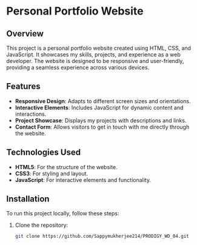# Personal Portfolio Website

## Overview
This project is a personal portfolio website created using HTML, CSS, and JavaScript. It showcases my skills, projects, and experience as a web developer. The website is designed to be responsive and user-friendly, providing a seamless experience across various devices.

## Features
- **Responsive Design**: Adapts to different screen sizes and orientations.
- **Interactive Elements**: Includes JavaScript for dynamic content and interactions.
- **Project Showcase**: Displays my projects with descriptions and links.
- **Contact Form**: Allows visitors to get in touch with me directly through the website.

## Technologies Used
- **HTML5**: For the structure of the website.
- **CSS3**: For styling and layout.
- **JavaScript**: For interactive elements and functionality.

## Installation
To run this project locally, follow these steps:

1. Clone the repository:
   ```bash
   git clone https://github.com/Sappymukherjee214/PRODIGY_WD_04.git
